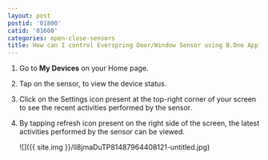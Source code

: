 ```yaml
---
layout: post
postid: '01800'
catid: '01600'
categories: open-close-sensors
title: How can I control Everspring Door/Window Sensor using B.One App?
---
```


1. Go to **My Devices** on your Home page.

2. Tap on the sensor, to view the device status.

3. Click on the Settings icon present at the top-right corner of your screen to see the recent activities performed by the sensor.

4. By tapping refresh icon present on the right side of the screen, the latest activities performed by the sensor can be viewed.

    ![]({{ site.img }}/ll8jmaDuTP81487964408121-untitled.jpg)